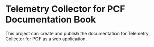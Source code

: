 #  Telemetry Collector for PCF Documentation Book

This project can create and publish the documentation for Telemetry Collector for PCF as a web application.
